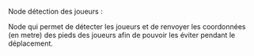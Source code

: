 Node détection des joueurs :

Node qui permet de détecter les joueurs et de renvoyer les coordonnées (en metre) des pieds des joueurs afin de pouvoir les éviter pendant le déplacement.
